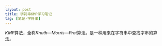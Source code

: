 ```yaml
---
layout: post
title: 字符串KMP学习笔记
tag: [笔记-字符串]
---
```

$KMP$算法，全称$Knuth—Morris—Prat$算法。是一种用来在字符串中查找字串的算法。